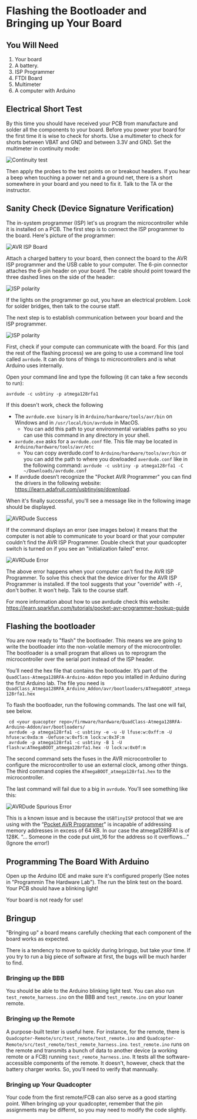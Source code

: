 # Flashing the Bootloader and Bringing up Your Board

## You Will Need

1. Your board
2. A battery.
3. ISP Programmer
4. FTDI Board 
5. Multimeter
6. A computer with Arduino

## Electrical Short Test

By this time you should have received your PCB from manufacture and solder all the components to your board.  Before you power your board for the first time it is wise to check for shorts.  Use a multimeter to check for shorts between VBAT and GND and between 3.3V and GND.  Set the multimeter in continuity mode:
  
![Continuity test](images/continuity.jpg)

Then apply the probes to the test points on or breakout headers.  If you hear a beep when touching a power net and a ground net, there is a short somewhere in your board and you need to fix it.  Talk to the TA or the instructor.
    
## Sanity Check (Device Signature Verification)

The in-system programmer (ISP) let's us program the microcontroller while it is installed on a PCB.  The first step is to connect the ISP programmer to the board.  Here's picture of the programmer:

![AVR ISP Board](images/ISP_programmer.jpg)

Attach a charged battery to your board, then connect the board to the AVR ISP programmer and the USB cable to your computer.  The 6-pin connector attaches the 6-pin header on your board.  The cable should point toward the three dashed lines on the side of the header:

![ISP polarity](images/ISP_polarity.jpg)

If the lights on the programmer go out, you have an electrical problem.  Look for solder bridges, then talk to the course staff.

The next step is to establish communication between your board and the ISP programmer. 

![ISP polarity](images/ISP_polarity.jpg)

First, check if your compute can communicate with the board.  For this (and the rest of the flashing process) we are going to use a command line tool called `avrdude`.  It can do tons of things to microcontrollers and is what Arduino uses internally.

Open your command line and type the following (it can take a few seconds to run):

```
avrdude -c usbtiny -p atmega128rfa1
```

If this doesn't work, check the following

* The `avrdude.exe binary` is in `Arduino/hardware/tools/avr/bin` on Windows and in `/usr/local/bin/avrdude` in MacOS.
  - You can add this path to your environmental variables paths so you can use this command in any directory in your shell.
* `avrdude.exe` asks for a `avrdude.conf` file. This file may be located in   `Arduino/hardware/tools/avr/etc`
  - You can copy averdude.conf to `Arduino/hardware/tools/avr/bin` or you can add the path to where you dowloaded `averdude.conf` like in the following command: `avrdude -c usbtiny -p atmega128rfa1 -C ~/Downloads/avrdude.conf`
* If avrdude doesn’t recognize the "Pocket AVR Programmer" you can find the drivers in the following website: https://learn.adafruit.com/usbtinyisp/download.

When it's finally successful, you'll see a message like in the following image should be displayed.

![AVRDude Success](images/avrdude_success.jpg)

If the command displays an error (see images below) it means that the computer is not able to communicate to your board or that your computer couldn’t find the AVR ISP Programmer. Double check that your quadcopter switch is turned on if you see an "initialization failed" error.

![AVRDude Error](images/avrdude_error.jpg)

The above error happens when your computer can’t find the AVR ISP Programmer. To solve this check that the device driver for the AVR ISP Programmer is installed.  If the tool suggests that your "override" with `-F`, don't bother.  It won't help.  Talk to the course staff.

For more information about how to use avrdude check this website: https://learn.sparkfun.com/tutorials/pocket-avr-programmer-hookup-guide 

## Flashing the bootloader

You are now ready to "flash" the bootloader.  This means we are going to write the bootloader into the non-volatile memory of the microcontroller.  The bootloader is a small program that allows us to reprogram the microcontroller over the serial port instead of the ISP header.
  
You’ll need the hex file that contains the bootloader.  It’s part of the `QuadClass-Atmega128RFA-Arduino-Addon` repo you intalled in Arduino during the first Arduino lab.  The file you need is `QuadClass_Atmega128RFA_Arduino_Addon/avr/bootloaders/ATmegaBOOT_atmega128rfa1.hex`

To flash the bootloader, run the following commands. The last one will fail, see below.

```
 cd <your quacopter repo>/firmware/hardware/QuadClass-Atmega128RFA-Arduino-Addon/avr/bootloaders/
 avrdude -p atmega128rfa1 -c usbtiny -e -u -U lfuse:w:0xff:m -U hfuse:w:0xda:m -Uefuse:w:0xf5:m lock:w:0x3F:m
 avrdude -p atmega128rfa1 -c usbtiny -B 1 -U flash:w:ATmegaBOOT_atmega128rfa1.hex -U lock:w:0x0f:m
```

The second command sets the fuses in the AVR microcontroller to configure the microcontroller to use an external clock, among other things.  The third command copies the `ATmegaBOOT_atmega128rfa1.hex` to the microcontroller.

The last command will fail due to a big in `avrdude`. You’ll see something like this:

![AVRDude Spurious Error](images/avrdude_spurious_error.jpg)

This is a known issue and is because the `USBTinyISP` protocol that we are using with the “[Pocket AVR Programmer](https://www.google.com/url?q=https%3A%2F%2Fwww.sparkfun.com%2Fproducts%2F9825&amp;sa=D&amp;sntz=1&amp;usg=AFQjCNE9r-L1FIzqw8_vdyJFJjEe-tV_Ew)" is incapable of addressing memory addresses in excess of 64 KB. In our case the atmega128RFA1 is of 128K.
“… Someone in the code put uint_16 for the address so it overflows…” (Ignore the error!)

## Programming The Board With Arduino

Open up the Arduino IDE and make sure it's configured properly (See notes in "Programmin The Hardware Lab").  The run the blink test on the board.  Your PCB should have a blinking light!  

Your board is not ready for use!

## Bringup

"Bringing up" a board means carefully checking that each component of the board works as expected.

There is a tendency to move to quickly during bringup, but take your time.  If you try to run a big piece of software at first, the bugs will be much harder to find.

### Bringing up the BBB

You should be able to the Arduino blinking light test.  You can also run `test_remote_harness.ino` on the BBB and `test_remote.ino` on your loaner remote.

### Bringing up the Remote

A purpose-built tester is useful here.  For instance, for the remote, there is `Quadcopter-Remote/src/test_remote/test_remote.ino` and `Quadcopter-Remote/src/test_remote/test_remote_harness.ino`.  `test_remote.ino` runs on the remote and transmits a bunch of data to another device (a working remote or a FCB) running `test_remote_harness.ino`.  It tests all the software-accessible components of the remote.
It doesn't, however, check that the battery charger works.  So, you'll need to verify that mannually.

### Bringing up Your Quadcopter

Your code from the first remote/FCB can also serve as a good starting point.  When bringing up your quadcopter, remember that the pin assignments may be differnt, so you may need to modify the code slightly.

